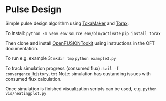 # Pulse Design

Simple pulse design algorithm using [TokaMaker](https://github.com/OpenFUSIONToolkit/OpenFUSIONToolkit) and [Torax](https://github.com/google-deepmind/torax).

To install:
`python -m venv env`
`source env/bin/activate`
`pip install torax`

Then clone and install [OpenFUSIONTookit](https://github.com/OpenFUSIONToolkit/OpenFUSIONToolkit) using instructions in the OFT documentation.

To run e.g. example 3:
`mkdir tmp`
`python example3.py`

To track simulation progress (consumed flux):
`tail -f convergence_history.txt`
Note: simulation has oustanding issues with consumed flux calculation.

Once simulation is finished visualization scripts can be used, e.g.
`python vis/heatingplot.py`
